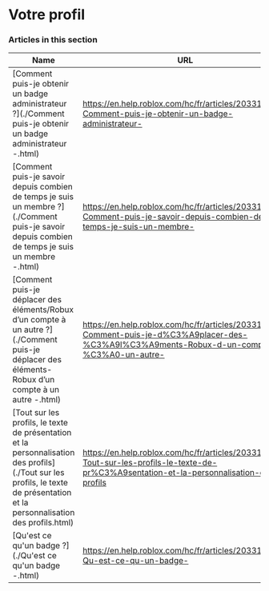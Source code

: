 # Votre profil  
### Articles in this section
Name|URL
-|-
[Comment puis-je obtenir un badge administrateur ?](./Comment puis-je obtenir un badge administrateur -.html) |https://en.help.roblox.com/hc/fr/articles/203312360-Comment-puis-je-obtenir-un-badge-administrateur-
[Comment puis-je savoir depuis combien de temps je suis un membre ?](./Comment puis-je savoir depuis combien de temps je suis un membre -.html) |https://en.help.roblox.com/hc/fr/articles/203313060-Comment-puis-je-savoir-depuis-combien-de-temps-je-suis-un-membre-
[Comment puis-je déplacer des éléments/Robux d’un compte à un autre ?](./Comment puis-je déplacer des éléments-Robux d’un compte à un autre -.html) |https://en.help.roblox.com/hc/fr/articles/203313090-Comment-puis-je-d%C3%A9placer-des-%C3%A9l%C3%A9ments-Robux-d-un-compte-%C3%A0-un-autre-
[Tout sur les profils, le texte de présentation et la personnalisation des profils](./Tout sur les profils, le texte de présentation et la personnalisation des profils.html) |https://en.help.roblox.com/hc/fr/articles/203313660-Tout-sur-les-profils-le-texte-de-pr%C3%A9sentation-et-la-personnalisation-des-profils
[Qu'est ce qu'un badge ?](./Qu'est ce qu'un badge -.html) |https://en.help.roblox.com/hc/fr/articles/203313620-Qu-est-ce-qu-un-badge-